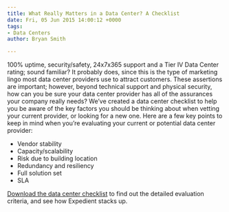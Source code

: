 ```yaml
---
title: What Really Matters in a Data Center? A Checklist
date: Fri, 05 Jun 2015 14:00:12 +0000
tags:
- Data Centers
author: Bryan Smith

---
```

100% uptime, security/safety, 24x7x365 support and a Tier IV Data Center rating; sound familiar? It probably does, since this is the type of marketing lingo most data center providers use to attract customers. These assertions are important; however, beyond technical support and physical security, how can you be sure your data center provider has all of the assurances your company really needs? We’ve created a data center checklist to help you be aware of the key factors you should be thinking about when vetting your current provider, or looking for a new one. Here are a few key points to keep in mind when you’re evaluating your current or potential data center provider:

*   Vendor stability
*   Capacity/scalability
*   Risk due to building location
*   Redundancy and resiliency
*   Full solution set
*   SLA

[Download the data center checklist](http://bit.ly/1BGKZnU) to find out the detailed evaluation criteria, and see how Expedient stacks up.